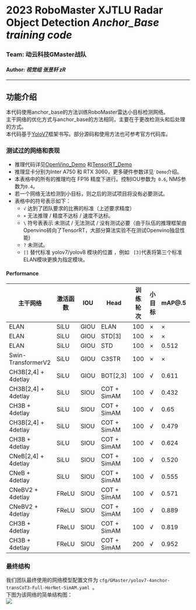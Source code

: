 **2023 RoboMaster XJTLU Radar Object Detection**
***Anchor_Base training code***
=
### **Team: 动云科技GMaster战队 <br>**
#### **Author: *视觉组 张昱轩 zR***
***
## 功能介绍

本代码使用anchor_base的方法训练RoboMaster雷达小目标检测网络。<br>
主干网络的优化方式与anchor_base的方法相同，主要在于更改检测头和后处理的方式。<br>
本代码基于[YoloV7](https://github.com/WongKinYiu/yolov7)框架书写。部分源码和使用方法也可参考官方代码库。<br>

### 测试过的网络和表现

+ 推理代码详见[OpenVino_Demo](https://github.com/zRzRzRzRzRzRzR/yolov7_Radar_RM/tree/main/C%2B%2B_inference_Openvino_radar)
  和[TensorRT_Demo](https://github.com/zRzRzRzRzRzRzR/yolov7_Radar_RM/tree/main/C%2B%2B_inference_TensorRT_radar)
+ 推理显卡分别为Inter A750 和 RTX 3060，更多硬件参数详见``` Demo```介绍。
+ 本表格中的所有的推理均在 FP16 精度下进行。控制IOU参数为``` 0.6```, NMS参数为``` 0.4 ```。
+ 若一个网络无法检测到小目标，则之后的测试项目将没有必要测试。
+ 表格中的符号表示如下：
  + ``` √ ``` 达到了团队要求的比赛的标准（上述要求精度）
  + ``` × ``` 无法推理 / 精度不达标 / 速度不达标。 
  + ``` \ ``` 符号表表示 未测试 / 无法测试 / 没有测试必要（由于队伍的推理框架由Openvino转向了TensorRT，大部分算法实验不在测试Openvino独显性能)
  + ``` ? ``` 未测试。 
  + ```[]```  替代标准 yolov7/yolov8 模块的位置 ，例如 ``` [3]```代表将第三个标准ELAN模块更换为指定模块。

#### Performance

|       主干网络        | 激活函数 | IOU   | Head            |  训练轮次 |  小目标 | mAP@.5| mAP@.5:.95 | 参数量 | TRT FPS | OpenVino FPS |
|-|-|-|-|-|-|-|-|-|-|-|
| ELAN                | SiLU    | GIOU | ELAN             |   100   |    ×   |   ×   |   ×   |  78MB  |   120   |      69      |
| ELAN                | SiLU    | GIOU | STD[3]           |   100   |    ×   |   ×   |   ×   |  82MB  |   102   |      41      |
| ELAN                | SiLU    | GIOU | STD              |   100   |    ×   | 0.512 | 0.302 |  80MB  |   102   |      41      |
| Swin-TransformerV2  | SiLU    | GIOU | C3STR            |   100   |    ×   |   ×   |   ×   |   ×    |    ×    |       ×      |
| CH3B[2,4]  + 4detlay| SiLU    | GIOU | BOT[2,3]         |   100   |    √   | 0.611 | 0.429 |  142MB |    61   |       ×      |
| CH3B[2,4]  + 4detlay| SiLU    | SIOU | COT + SimAM      |   100   |    √   | 0.432 | 0.391 |  143MB |    60   |       ×      |
| CH3B      + 4detlay | SiLU    | SIOU | COT + SimAM      |   100   |    √   | 0.65  | 0.427 |  141MB |    ?    |       ×      |
| CH3B[2,4] + 4detlay | SiLU    | SIOU | COT + SimAM      |   100   |    √   | 0.479 | 0.309 |  142MB |    58   |       \      |
| CH3B + 4detlay      | SiLU    | SIOU | COT + SimAM      |   100   |    √   | 0.624 | 0.405 |  142MB |    49   |       \      |
| CNeB[2,4] + 4detlay | SiLU    | SIOU | COT + SimAM      |   100   |    √   | 0.520 | 0.332 |  150MB |    52   |      27      |
| CNeB     + 4detlay  | SiLU    | SIOU | COT + SimAM      |   100   |    √   | 0.555 | 0.333 |  150MB |    52   |      27      |
| CNeBV2   + 4detlay  | FReLU   | SIOU | COT + SimAM      |   100   |    √   | 0.571 | 0.390 |  141MB |    50   |      27      |
| CNeBV2   + 4detlay  | FReLU   | SIOU | COT + SimAM      |   100   |    √   | 0.889 | 0.674 |  141MB |    50   |      27      |
| CH3B + 4detlay      | FReLU   | SIOU | COT + SimAM      |   100   |    √   | 0.819 | 0.557 |  176MB |    47   |      26      |
| CH3B + 4detlay      | FReLU   | SIOU | COT + SimAM      |   200   |    √   | 0.952 | 0.699 |  176MB |    47   |      26      |

### 最终结构
我们团队最终使用的网络模型配置文件为 ```cfg/GMaster/yolov7-4anchor-transCoT3-Full-HorNet-SimAM.yaml ```。<br>
下图为该网络的简单结构图：<br>
![](https://github.com/TeamGMaster/yolov7_Radar_RM/blob/dev/show_pic/yolo.png)